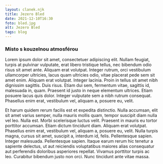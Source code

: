 ```yaml
---
layout: clanek.njk
title: Jezero Bled
date: 2021-12-10T16:30
foto: bled.jpg
alt: Jezero Bled
tags: blog
---
```


### Místo s kouzelnou atmosférou

Lorem ipsum dolor sit amet, consectetuer adipiscing elit. Nullam feugiat, turpis at pulvinar vulputate, erat libero tristique tellus, nec bibendum odio risus sit amet ante. Aliquam erat volutpat. Integer rutrum, orci vestibulum ullamcorper ultricies, lacus quam ultricies odio, vitae placerat pede sem sit amet enim. Aliquam erat volutpat. Integer lacinia. Proin in tellus sit amet nibh dignissim sagittis. Duis risus. Etiam dui sem, fermentum vitae, sagittis id, malesuada in, quam. Praesent id justo in neque elementum ultrices. Etiam posuere lacus quis dolor. Integer vulputate sem a nibh rutrum consequat. Phasellus enim erat, vestibulum vel, aliquam a, posuere eu, velit.

Et harum quidem rerum facilis est et expedita distinctio. Nulla accumsan, elit sit amet varius semper, nulla mauris mollis quam, tempor suscipit diam nulla vel leo. Nulla est. Morbi scelerisque luctus velit. Praesent in mauris eu tortor porttitor accumsan. Etiam dictum tincidunt diam. Aliquam erat volutpat. Phasellus enim erat, vestibulum vel, aliquam a, posuere eu, velit. Nulla turpis magna, cursus sit amet, suscipit a, interdum id, felis. Pellentesque sapien. Integer malesuada. Pellentesque sapien. Itaque earum rerum hic tenetur a sapiente delectus, ut aut reiciendis voluptatibus maiores alias consequatur aut perferendis doloribus asperiores repellat. Vivamus porttitor turpis ac leo. Curabitur bibendum justo non orci. Nunc tincidunt ante vitae massa.
